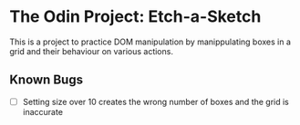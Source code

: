 # The Odin Project: Etch-a-Sketch

This is a project to practice DOM manipulation by manippulating boxes in a grid and their behaviour on various actions.

## Known Bugs
- [ ] Setting size over 10 creates the wrong number of boxes and the grid is inaccurate